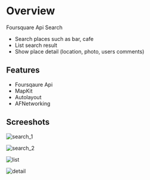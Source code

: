 # Overview
Foursquare Api Search

- Search places such as bar, cafe
- List search result
- Show place detail (location, photo, users comments)

## Features

 - Foursqaure Api
 - MapKit
 - Autolayout
 - AFNetworking
 
 ## Screeshots

![search_1](https://raw.githubusercontent.com/shamxal/FoursquareSearch/master/Simulator%20Screen%20Shot%2029%20Eyl%202017%2023.20.30.png)

![search_2](https://raw.githubusercontent.com/shamxal/FoursquareSearch/9fbaebeb9883b5f1e7f04332b6c001fa95605ea8/Simulator%20Screen%20Shot%2029%20Eyl%202017%2023.20.43.png)

![list](https://raw.githubusercontent.com/shamxal/FoursquareSearch/9fbaebeb9883b5f1e7f04332b6c001fa95605ea8/Simulator%20Screen%20Shot%2029%20Eyl%202017%2023.20.48.png)

![detail](https://raw.githubusercontent.com/shamxal/FoursquareSearch/9fbaebeb9883b5f1e7f04332b6c001fa95605ea8/Simulator%20Screen%20Shot%2029%20Eyl%202017%2023.21.04.png)
